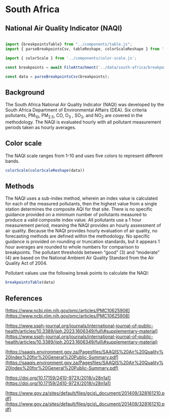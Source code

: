 # South Africa

## National Air Quality Indicator (NAQI)

```js

import {breakpointsTable} from "../components/table.js";
import { parseBreakpointsCsv, tableReshape, colorScaleReshape } from '../utils/utils.js';

```

```js
import { colorScale } from '../components/color-scale.js';
```

```js
const breakpoints = await FileAttachment('../data/south-africa/breakpoints.csv').text();

const data = parseBreakpointsCsv(breakpoints);
```

## Background

The South Africa National Air Quality Indicator (NAQI) was developed by the South Africa Department of Environmental Affairs (DEA). Six criteria pollutants, PM<sub>10</sub>, PM<sub>2.5</sub>, CO, O<sub>3</sub> , SO<sub>2</sub>, and NO<sub>2</sub> are covered in the methodology. The NAQI is evaluated hourly with all pollutant measurement periods taken as hourly averages.

## Color scale

The NAQI scale ranges from 1-10 and uses five colors to represent different bands.

```js
colorScale(colorScaleReshape(data))
```

## Methods

The NAQI uses a sub-index method, wherein an index value is calculated for each of the measured pollutants, then the highest value from a single station determines the composite AQI for that site. There is no specific guidance provided on a minimum number of pollutants measured to produce a valid composite index value. All pollutants use a 1 hour measurement period, meaning the NAQI provides an hourly assessment of air quality. Because the NAQI provides hourly evaluation of air quality, no forecasting methods are defined within the methodology. No specific guidance is provided on rounding or truncation standards, but it appears 1 hour averages are rounded to whole numbers for comparison to breakpoints. The pollutant thresholds between “good” (3) and “moderate” (4) are based on the National Ambient Air Quality Standard from the Air Quality Act of 2004.

Pollutant values use the following break points to calculate the NAQI:

```js
breakpointsTable(data)
```

## References

[https://www.ncbi.nlm.nih.gov/pmc/articles/PMC10625908](https://www.ncbi.nlm.nih.gov/pmc/articles/PMC10625908)

[https://www.ssph-journal.org/journals/international-journal-of-public-health/articles/10.3389/ijph.2023.1606349/full\#supplementary-material](https://www.ssph-journal.org/journals/international-journal-of-public-health/articles/10.3389/ijph.2023.1606349/full\#supplementary-material)

[https://saaqis.environment.gov.za/Pagesfiles/SAAQIS%20Air%20Quality%20Index%20for%20General%20Public-Summary.pdf](https://saaqis.environment.gov.za/Pagesfiles/SAAQIS%20Air%20Quality%20Index%20for%20General%20Public-Summary.pdf)

[https://doi.org/10.17159/2410-972X/2018/v28n1a1](https://doi.org/10.17159/2410-972X/2018/v28n1a1)

[https://www.gov.za/sites/default/files/gcis\_document/201409/328161210.pdf](https://www.gov.za/sites/default/files/gcis\_document/201409/328161210.pdf)
